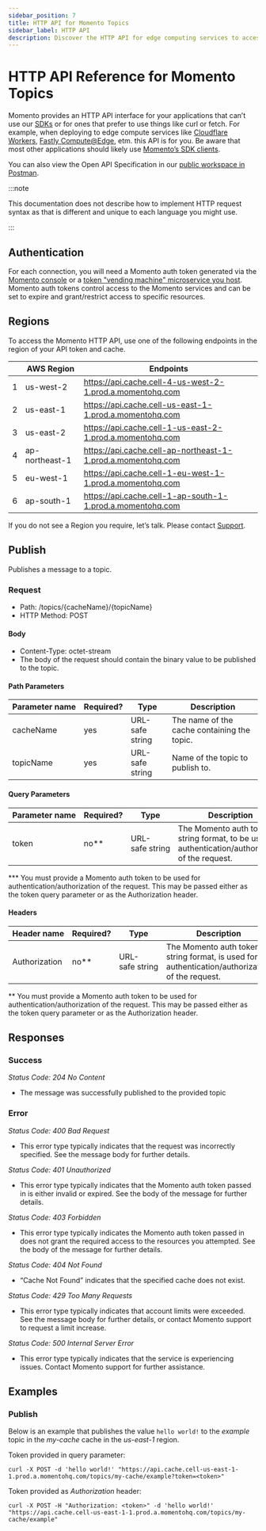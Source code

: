 ```yaml
---
sidebar_position: 7
title: HTTP API for Momento Topics
sidebar_label: HTTP API
description: Discover the HTTP API for edge computing services to access pub/sub services.
---
```


# HTTP API Reference for Momento Topics

Momento provides an HTTP API interface for your applications that can’t use our [SDKs](./../) or for ones that prefer to use things like curl or fetch. For example, when deploying to edge compute services like [Cloudflare Workers](https://workers.cloudflare.com/), [Fastly Compute@Edge](https://www.fastly.com/products/edge-compute), etm. this API is for you. Be aware that most other applications should likely use [Momento’s SDK clients](./../).

You can also view the Open API Specification in our [public workspace in Postman](https://www.postman.com/gomomento/workspace/momento-http-api/api/662743a0-471a-41a1-b446-5db596164a00/definition/4765b18e-ba84-4802-9795-ecce9c408062?view=documentation).

:::note

This documentation does not describe how to implement HTTP request syntax as that is different and unique to each language you might use.

:::

## Authentication

For each connection, you will need a Momento auth token generated via the [Momento console](https://console.gomomento.com/tokens) or a [token "vending machine" microservice you host](https://github.com/momentohq/client-sdk-javascript/tree/main/examples/nodejs/token-vending-machine). Momento auth tokens control access to the Momento services and can be set to expire and grant/restrict access to specific resources.

## Regions

To access the Momento HTTP API, use one of the following endpoints in the region of your API token and cache.

|   | AWS Region     | Endpoints                                                    |
|---|----------------|--------------------------------------------------------------|
| 1 | us-west-2      | https://api.cache.cell-4-us-west-2-1.prod.a.momentohq.com    |
| 2 | us-east-1      | https://api.cache.cell-us-east-1-1.prod.a.momentohq.com      |
| 3 | us-east-2      | https://api.cache.cell-1-us-east-2-1.prod.a.momentohq.com    |
| 4 | ap-northeast-1 | https://api.cache.cell-ap-northeast-1-1.prod.a.momentohq.com |
| 5 | eu-west-1      | https://api.cache.cell-1-eu-west-1-1.prod.a.momentohq.com    |
| 6 | ap-south-1     | https://api.cache.cell-1-ap-south-1-1.prod.a.momentohq.com   |


If you do not see a Region you require, let’s talk. Please contact [Support](mailto:support@momentohq.com).

## Publish

Publishes a message to a topic.

### Request

- Path: /topics/{cacheName}/{topicName}
- HTTP Method: POST

#### Body

- Content-Type: octet-stream
- The body of the request should contain the binary value to be published to the topic.

#### Path Parameters

| Parameter&nbsp;name | Required? | Type            | Description                                 |
|---------------------|-----------|-----------------|---------------------------------------------|
| cacheName           | yes       | URL-safe string | The name of the cache containing the topic. |
| topicName           | yes       | URL-safe string | Name of the topic to publish to.            |

#### Query Parameters

| Parameter&nbsp;name | Required? | Type                | Description                                                                                         |
|---------------------|-----------|---------------------|-----------------------------------------------------------------------------------------------------|
| token               | no**     | URL-safe&nbsp;string | The Momento auth token, in string format, to be used for authentication/authorization of the request.|

*** You must provide a Momento auth token to be used for authentication/authorization of the request. This may be passed either as the token query parameter or as the Authorization header.

#### Headers

| Header&nbsp;name | Required? | Type                 | Description                                                                                        |
|------------------|-----------|----------------------|----------------------------------------------------------------------------------------------------|
| Authorization    | no**     | URL-safe&nbsp;string | The Momento auth token, in string format, is used for authentication/authorization of the request. |

** You must provide a Momento auth token to be used for authentication/authorization of the request. This may be passed either as the token query parameter or as the Authorization header.

## Responses

### Success

*Status Code: 204 No Content*

- The message was successfully published to the provided topic

### Error

*Status Code: 400 Bad Request*
- This error type typically indicates that the request was incorrectly specified. See the message body for further details.

*Status Code: 401 Unauthorized*
- This error type typically indicates that the Momento auth token passed in is either invalid or expired. See the body of the message for further details.

*Status Code: 403 Forbidden*
- This error type typically indicates the Momento auth token passed in does not grant the required access to the resources you attempted. See the body of the message for further details.

*Status Code: 404 Not Found*
- “Cache Not Found” indicates that the specified cache does not exist.

*Status Code: 429 Too Many Requests*
- This error type typically indicates that account limits were exceeded. See the message body for further details, or contact Momento support to request a limit increase.

*Status Code: 500 Internal Server Error*
- This error type typically indicates that the service is experiencing issues. Contact Momento support for further assistance.

## Examples

### Publish

Below is an example that publishes the value `hello world!` to the *example* topic in the *my-cache* cache in the *us-east-1* region.

Token provided in query parameter:

`curl -X POST -d 'hello world!' "https://api.cache.cell-us-east-1-1.prod.a.momentohq.com/topics/my-cache/example?token=<token>"`

Token provided as *Authorization* header:

`curl -X POST -H "Authorization: <token>" -d 'hello world!' "https://api.cache.cell-us-east-1-1.prod.a.momentohq.com/topics/my-cache/example"`
